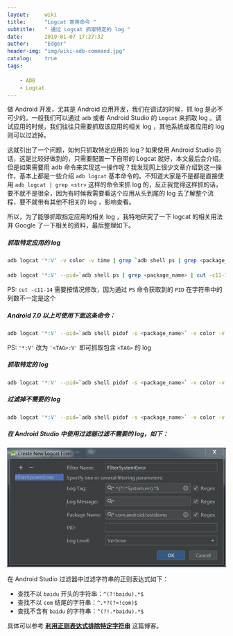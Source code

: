 ```yaml
---
layout:     wiki
title:      "Logcat 常用命令 "
subtitle:   " 通过 Logcat 抓取特定的 log "
date:       2019-01-07 17:27:32
author:     "Edger"
header-img: "img/wiki-adb-command.jpg"
catalog:    true
tags:

    - ADB
    - Logcat
---
```




做 Android 开发，尤其是 Android 应用开发，我们在调试的时候，抓 log 是必不可少的。一般我们可以通过 `adb` 或者 Android Studio 的 `Logcat` 来抓取 log 。调试应用的时候，我们往往只需要抓取该应用的相关 log ，其他系统或者应用的 log 则可以过滤掉。

这就引出了一个问题，如何只抓取特定应用的 log？如果使用 Android Studio 的话，这是比较好做到的，只需要配置一下自带的 Logcat 就好，本文最后会介绍。但是如果需要用 adb 命令来实现这一操作呢？我发现网上很少文章介绍到这一操作，基本上都是一些介绍 `adb logcat` 基本命令的。不知道大家是不是都是直接使用 
`adb logcat | grep <str>` 这样的命令来抓 log 的，反正我觉得这样抓的话，要不就不是很全，因为有时候我需要看这个应用从头到尾的 log 去了解整个流程，要不就带有其他不相关的 log ，影响查看。

所以，为了能够抓取指定应用的相关 log ，我特地研究了一下 logcat 的相关用法并 Google 了一下相关的资料，最后整理如下。



##### 抓取特定应用的 log

```bash
adb logcat '*:V' -v color -v time | grep `adb shell ps | grep <package_name> | cut -c11-14`

adb logcat '*:V' --pid=`adb shell ps | grep <package_name> | cut -c11-14` -v color -v time
```
PS: `cut -c11-14` 需要按情况修改，因为通过 `PS` 命令获取到的 `PID` 在字符串中的列数不一定是这个

##### Android 7.0 以上可使用下面这条命令：
```bash
adb logcat '*:V' --pid=`adb shell pidof -s <package_name>` -v color -v time
```
PS: `'*:V'` 改为 `'<TAG>:V'` 即可抓取包含 `<TAG>` 的 log
##### 抓取特定的 log

```bash
adb logcat '*:V' --pid=`adb shell pidof -s <package_name>` -v color -v time | grep -E "<str>" --color=auto
```

##### 过滤掉不需要的 log

```bash
adb logcat '*:V' --pid=`adb shell pidof -s <package_name>` -v color -v time | grep -vE "<str>" --color=auto
```

##### 在 Android Studio 中使用过滤器过滤不需要的 log，如下：

![Android Studio Logcat 过滤器](/img/in-post/WIKI-Logcat-Command-Android-Studio-Filter.png)

在 Android Studio 过滤器中过滤字符串的正则表达式如下：

- 查找不以 `baidu` 开头的字符串：`^(?!baidu).*$`
- 查找不以 `com` 结尾的字符串：`^.*?(?<!com)$`
- 查找不含有 `baidu` 的字符串：`^(?!.*baidu).*$`

具体可以参考  [**利用正则表达式排除特定字符串**](https://www.cnblogs.com/wangqiguo/archive/2012/05/08/2486548.html) 这篇博客。

